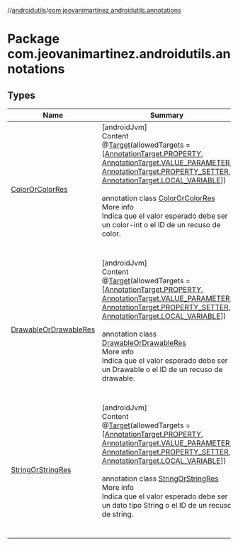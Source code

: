//[androidutils](../index.md)/[com.jeovanimartinez.androidutils.annotations](index.md)



# Package com.jeovanimartinez.androidutils.annotations  


## Types  
  
|  Name|  Summary| 
|---|---|
| <a name="com.jeovanimartinez.androidutils.annotations/ColorOrColorRes///PointingToDeclaration/"></a>[ColorOrColorRes](-color-or-color-res/index.md)| <a name="com.jeovanimartinez.androidutils.annotations/ColorOrColorRes///PointingToDeclaration/"></a>[androidJvm]  <br>Content  <br>@[Target](https://kotlinlang.org/api/latest/jvm/stdlib/kotlin.annotation/-target/index.html)(allowedTargets = [[AnnotationTarget.PROPERTY](https://kotlinlang.org/api/latest/jvm/stdlib/kotlin.annotation/-annotation-target/-p-r-o-p-e-r-t-y/index.html), [AnnotationTarget.VALUE_PARAMETER](https://kotlinlang.org/api/latest/jvm/stdlib/kotlin.annotation/-annotation-target/-v-a-l-u-e_-p-a-r-a-m-e-t-e-r/index.html), [AnnotationTarget.PROPERTY_SETTER](https://kotlinlang.org/api/latest/jvm/stdlib/kotlin.annotation/-annotation-target/-p-r-o-p-e-r-t-y_-s-e-t-t-e-r/index.html), [AnnotationTarget.LOCAL_VARIABLE](https://kotlinlang.org/api/latest/jvm/stdlib/kotlin.annotation/-annotation-target/-l-o-c-a-l_-v-a-r-i-a-b-l-e/index.html)])  <br>  <br>annotation class [ColorOrColorRes](-color-or-color-res/index.md)  <br>More info  <br>Indica que el valor esperado debe ser un color-int o el ID de un recuso de color.  <br><br><br>
| <a name="com.jeovanimartinez.androidutils.annotations/DrawableOrDrawableRes///PointingToDeclaration/"></a>[DrawableOrDrawableRes](-drawable-or-drawable-res/index.md)| <a name="com.jeovanimartinez.androidutils.annotations/DrawableOrDrawableRes///PointingToDeclaration/"></a>[androidJvm]  <br>Content  <br>@[Target](https://kotlinlang.org/api/latest/jvm/stdlib/kotlin.annotation/-target/index.html)(allowedTargets = [[AnnotationTarget.PROPERTY](https://kotlinlang.org/api/latest/jvm/stdlib/kotlin.annotation/-annotation-target/-p-r-o-p-e-r-t-y/index.html), [AnnotationTarget.VALUE_PARAMETER](https://kotlinlang.org/api/latest/jvm/stdlib/kotlin.annotation/-annotation-target/-v-a-l-u-e_-p-a-r-a-m-e-t-e-r/index.html), [AnnotationTarget.PROPERTY_SETTER](https://kotlinlang.org/api/latest/jvm/stdlib/kotlin.annotation/-annotation-target/-p-r-o-p-e-r-t-y_-s-e-t-t-e-r/index.html), [AnnotationTarget.LOCAL_VARIABLE](https://kotlinlang.org/api/latest/jvm/stdlib/kotlin.annotation/-annotation-target/-l-o-c-a-l_-v-a-r-i-a-b-l-e/index.html)])  <br>  <br>annotation class [DrawableOrDrawableRes](-drawable-or-drawable-res/index.md)  <br>More info  <br>Indica que el valor esperado debe ser un Drawable o el ID de un recuso de drawable.  <br><br><br>
| <a name="com.jeovanimartinez.androidutils.annotations/StringOrStringRes///PointingToDeclaration/"></a>[StringOrStringRes](-string-or-string-res/index.md)| <a name="com.jeovanimartinez.androidutils.annotations/StringOrStringRes///PointingToDeclaration/"></a>[androidJvm]  <br>Content  <br>@[Target](https://kotlinlang.org/api/latest/jvm/stdlib/kotlin.annotation/-target/index.html)(allowedTargets = [[AnnotationTarget.PROPERTY](https://kotlinlang.org/api/latest/jvm/stdlib/kotlin.annotation/-annotation-target/-p-r-o-p-e-r-t-y/index.html), [AnnotationTarget.VALUE_PARAMETER](https://kotlinlang.org/api/latest/jvm/stdlib/kotlin.annotation/-annotation-target/-v-a-l-u-e_-p-a-r-a-m-e-t-e-r/index.html), [AnnotationTarget.PROPERTY_SETTER](https://kotlinlang.org/api/latest/jvm/stdlib/kotlin.annotation/-annotation-target/-p-r-o-p-e-r-t-y_-s-e-t-t-e-r/index.html), [AnnotationTarget.LOCAL_VARIABLE](https://kotlinlang.org/api/latest/jvm/stdlib/kotlin.annotation/-annotation-target/-l-o-c-a-l_-v-a-r-i-a-b-l-e/index.html)])  <br>  <br>annotation class [StringOrStringRes](-string-or-string-res/index.md)  <br>More info  <br>Indica que el valor esperado debe ser un dato tipo String o el ID de un recuso de string.  <br><br><br>

